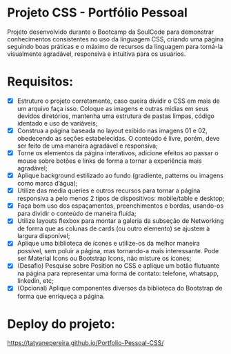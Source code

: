 # Projeto CSS - Portfólio Pessoal 

Projeto desenvolvido durante o Bootcamp da SoulCode para demonstrar conhecimentos consistentes no uso da linguagem CSS, criando uma página seguindo boas práticas e o máximo de recursos da linguagem para torná-la visualmente agradável, responsiva e intuitiva para os usuários.

# Requisitos:

- [x] Estruture o projeto corretamente, caso queira dividir o CSS em mais de um arquivo faça isso. Coloque as imagens e outras mídias em seus devidos diretórios, mantenha uma estrutura de pastas limpas, código identado e uso de variáveis;
- [x] Construa a página baseada no layout exibido nas imagens 01 e 02, obedecendo as seções estabelecidas. O conteúdo é livre, porém, deve ser feito de uma maneira agradável e responsiva;
- [x] Torne os elementos da página interativos, adicione efeitos ao passar o mouse sobre botões e links de forma a tornar a experiência mais agradável;
- [x] Aplique background estilizado ao fundo (gradiente, patterns ou imagens como marca d’água);
- [x] Utilize das media queries e outros recursos para tornar a página responsiva a pelo menos 2 tipos de dispositivos: mobile/table e desktop;
- [x] Faça bom uso dos espaçamentos, preenchimentos e bordas, usando-os para dividir o conteúdo de maneira fluída;
- [x] Utilize layouts flexbox para montar a galeria da subseção de Networking de forma que as colunas de cards (ou outro elemento) se ajustem à largura disponível;
- [x] Aplique uma biblioteca de ícones e utilize-os da melhor maneira possível, sem poluir a página, mas tornando-a mais interessante. Pode ser Material Icons ou Bootstrap Icons, não misture os ícones;
- [x] (Desafio) Pesquise sobre Position no CSS e aplique um botão flutuante na página para representar uma forma de contato: telefone, whatsapp, linkedin, etc;
- [x] (Opcional) Aplique componentes diversos da biblioteca do Bootstrap de forma que enriqueça a página. 

# Deploy do projeto:

https://tatyanepereira.github.io/Portfolio-Pessoal-CSS/
